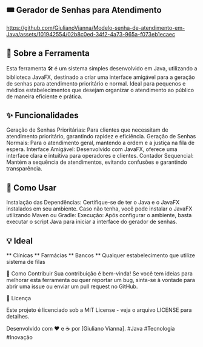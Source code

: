## 🎟️ Gerador de Senhas para Atendimento

https://github.com/GiulianoVianna/Modelo-senha-de-atendimento-em-Java/assets/101942554/02b8c0ed-34f2-4a73-965a-f073eb1ecaec

## 📌 Sobre a Ferramenta
Esta ferramenta 🛠️ é um sistema simples desenvolvido em Java, utilizando a biblioteca JavaFX, destinado a criar uma interface amigável para a geração de senhas para atendimento prioritário e normal. Ideal para pequenos e médios estabelecimentos que desejam organizar o atendimento ao público de maneira eficiente e prática.

## ✨ Funcionalidades
Geração de Senhas Prioritárias: Para clientes que necessitam de atendimento prioritário, garantindo rapidez e eficiência.
Geração de Senhas Normais: Para o atendimento geral, mantendo a ordem e a justiça na fila de espera.
Interface Amigável: Desenvolvido com JavaFX, oferece uma interface clara e intuitiva para operadores e clientes.
Contador Sequencial: Mantém a sequência de atendimentos, evitando confusões e garantindo transparência.

## 🚀 Como Usar

Instalação das Dependências: Certifique-se de ter o Java e o JavaFX instalados em seu ambiente. Caso não tenha, você pode instalar o JavaFX utilizando Maven ou Gradle:
Execução: Após configurar o ambiente, basta executar o script Java para iniciar a interface do gerador de senhas.

## 💡 Ideal
** Clínicas
** Farmácias
** Bancos
** Qualquer estabelecimento que utilize sistema de filas

🤔 Como Contribuir
Sua contribuição é bem-vinda! Se você tem ideias para melhorar esta ferramenta ou quer reportar um bug, sinta-se à vontade para abrir uma issue ou enviar um pull request no GitHub.

📖 Licença

Este projeto é licenciado sob a MIT License - veja o arquivo LICENSE para detalhes.

Desenvolvido com ❤️ e ☕ por [Giuliano Vianna]. #Java #Tecnologia #Inovação
